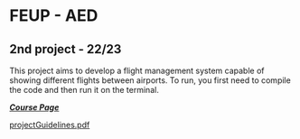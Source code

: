 # FEUP - AED
## 2nd project - 22/23

This project aims to develop a flight management system capable of showing different flights between airports.
To run, you first need to compile the code and then run it on the terminal.

[***Course Page***](https://sigarra.up.pt/feup/pt/UCURR_GERAL.FICHA_UC_VIEW?pv_ocorrencia_id=501673)

[projectGuidelines.pdf](https://github.com/franciscopana/Project2_AED2022/files/10368958/aed2223_trabalho2.pdf)
